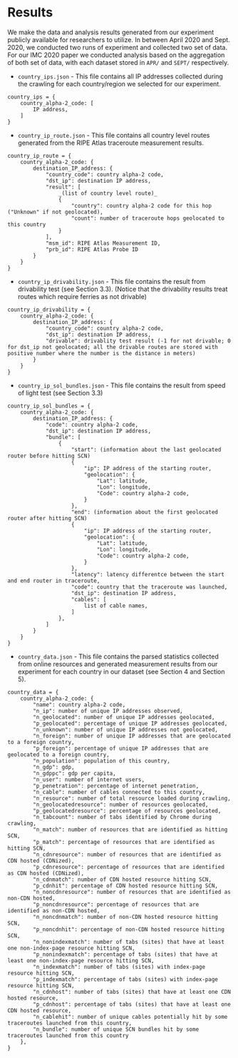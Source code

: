 # Results

We make the data and analysis results generated from our experiment publicly available for researchers to utilize. In between April 2020 and Sept. 2020, we conducted two runs of experiment and collected two set of data. For our IMC 2020 paper we conducted analysis based on the aggregation of both set of data, with each dataset stored in `APR/` and `SEPT/` respectively. 

- `country_ips.json` - This file contains all IP addresses collected during the crawling for each country/region we selected for our experiment. 
```
country_ips = {
    country_alpha-2_code: [
        IP address, 
    ]
}
```
- `country_ip_route.json` - This file contains all country level routes generated from the RIPE Atlas traceroute measurement results. 
```
country_ip_route = {
    country_alpha-2_code: {
        destination_IP_address: {
            "country_code": country alpha-2 code,
            "dst_ip": destination IP address,
            "result": [
                _(list of country level route)_
                {
                    "country": country alpha-2 code for this hop ("Unknown" if not geolocated),
                    "count": number of traceroute hops geolocated to this country
                }
            ],
            "msm_id": RIPE Atlas Measurement ID,
            "prb_id": RIPE Atlas Probe ID
        }
    }
}
```
- `country_ip_drivability.json` - This file contains the result from drivability test (see Section 3.3). (Notice that the drivability results treat routes which require ferries as not drivable)
```
country_ip_drivability = {
    country_alpha-2_code: {
        destination_IP_address: {
            "country_code": country alpha-2 code,
            "dst_ip": destination IP address,
            "drivable": drivablity test result (-1 for not drivable; 0 for dst_ip not geolocated; all the drivable routes are stored with positive number where the number is the distance in meters)
        }
    }
}
```
- `country_ip_sol_bundles.json` - This file contains the result from speed of light test (see Section 3.3)
```
country_ip_sol_bundles = {
    country_alpha-2_code: {
        destination_IP_address: {
            "code": country alpha-2 code,
            "dst_ip": destination IP address,
            "bundle": [
                {
                    "start": (information about the last geolocated router before hitting SCN)
                    {
                        "ip": IP address of the starting router,
                        "geolocation": {
                            "Lat": latitude, 
                            "Lon": longitude, 
                            "Code": country alpha-2 code,
                        }
                    },
                    "end": (information about the first geolocated router after hitting SCN)
                    {
                        "ip": IP address of the starting router,
                        "geolocation": {
                            "Lat": latitude, 
                            "Lon": longitude, 
                            "Code": country alpha-2 code,
                        }
                    },
                    "latency": latency differentce between the start and end router in traceroute,
                    "code": country that the traceroute was launched,
                    "dst_ip": destination IP address,
                    "cables": [
                        list of cable names, 
                    ]
                }, 
            ]
        }
    }
}
```
- `country_data.json` - This file contains the parsed statistics collected from online resources and generated measurement results from our experiment for each country in our dataset (see Section 4 and Section 5). 
```
country_data = {
    country_alpha-2_code: {
        "name": country alpha-2 code,
        "n_ip": number of unique IP addresses observed,
        "n_geolocated": number of unique IP addresses geolocated,
        "p_geolocated": percentage of unique IP addresses geolocated,
        "n_unknown": number of unique IP addresses not geolocated,
        "n_foreign": number of unique IP addresses that are geolocated to a foreign country,
        "p_foreign": percentage of unique IP addresses that are geolocated to a foreign country,
        "n_population": population of this country,
        "n_gdp": gdp,
        "n_gdppc": gdp per capita,
        "n_user": number of internet users,
        "p_penetration": percentage of internet penetration,
        "n_cable": number of cables connected to this country,
        "n_resource": number of total resource loaded during crawling,
        "n_geolocatedresource": number of resources geolocated,
        "p_geolocatedresource": percentage of resources geolocated,
        "n_tabcount": number of tabs identified by Chrome during crawling,
        "n_match": number of resources that are identified as hitting SCN,
        "p_match": percentage of resources that are identified as hitting SCN,
        "n_cdnresource": number of resources that are identified as CDN hosted (CDNized),
        "p_cdnresource": percentage of resources that are identified as CDN hosted (CDNized),
        "n_cdnmatch": number of CDN hosted resource hitting SCN,
        "p_cdnhit": percentage of CDN hosted resource hitting SCN,
        "n_noncdnresource": number of resources that are identified as non-CDN hosted,
        "p_noncdnresource": percentage of resources that are identified as non-CDN hosted,
        "n_noncdnmatch": number of non-CDN hosted resource hitting SCN,
        "p_noncdnhit": percentage of non-CDN hosted resource hitting SCN,
        "n_nonindexmatch": number of tabs (sites) that have at least one non-index-page resource hitting SCN,
        "p_nonindexmatch": percentage of tabs (sites) that have at least one non-index-page resource hitting SCN,
        "n_indexmatch": number of tabs (sites) with index-page resource hitting SCN,
        "p_indexmatch": percentage of tabs (sites) with index-page resource hitting SCN,
        "n_cdnhost": number of tabs (sites) that have at least one CDN hosted resource,
        "p_cdnhost": percentage of tabs (sites) that have at least one CDN hosted resource,
        "n_cablehit": number of unique cables potentially hit by some traceroutes launched from this country,
        "n_bundle": number of unique SCN bundles hit by some traceroutes launched from this country
    },
}
```
